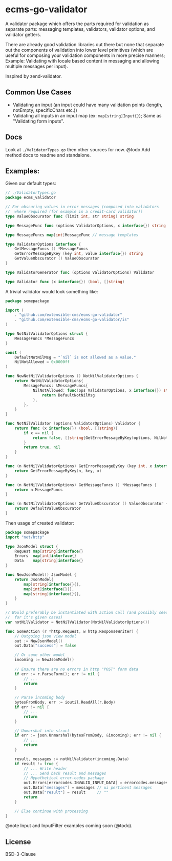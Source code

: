 # ecms-go-validator
A validator package which offers the parts required for validation as separate parts: messaging templates, validators, 
validator options, and validator getters.

There are already good validation libraries out there but none that separate out the components of validation into lower
level primitives (which are useful for composing your validation components in more precise manners;  Example: 
Validating with locale based content in messaging and allowing multiple messages per input).  

Inspired by zend-validator.

## Common Use Cases
- Validating an input (an input could have many validation points (length, notEmpty, specificChars etc.))
- Validating all inputs in an input map (ex: `map[string]Input{}`);  Same as "Validating form inputs".
 
## Docs
Look at `./ValidatorTypes.go` then other sources for now.
@todo Add method docs to readme and standalone.

## Examples:

Given our default types:
```go
// ./ValidatorTypes.go
package ecms_validator

// For obscuring values in error messages (composed into validators
//  where required (for example in a credit-card validator))
type ValueObscurator func (limit int, str string) string

type MessageFunc func (options ValidatorOptions, x interface{}) string // returns message

type MessageFuncs map[int]MessageFunc // message templates

type ValidatorOptions interface {
	GetMessageFuncs () *MessageFuncs
	GetErrorMessageByKey (key int, value interface{}) string
	GetValueObscurator () ValueObscurator
}

type ValidatorGenerator func (options ValidatorOptions) Validator

type Validator func (x interface{}) (bool, []string)

```

A trivial validator would look something like:
```go
package somepackage

import (
	. "github.com/extensible-cms/ecms-go-validator"
	. "github.com/extensible-cms/ecms-go-validator/is"
)

type NotNilValidatorOptions struct {
	MessageFuncs *MessageFuncs
}

const (
	DefaultNotNilMsg = "`nil` is not allowed as a value."
	NilNotAllowed = 0x0000ff
)

func NewNotNilValidatorOptions () NotNilValidatorOptions {
	return NotNilValidatorOptions{
		MessageFuncs: &MessageFuncs{
			NilNotAllowed: func(ops ValidatorOptions, x interface{}) string {
				return DefaultNotNilMsg
			},
		},
	}
}

func NotNilValidator (options ValidatorOptions) Validator {
	return func (x interface{}) (bool, []string){
		if x == nil {
			return false, []string{GetErrorMessageByKey(options, NilNotAllowed, x)}
		}
		return true, nil
	}
}

func (n NotNilValidatorOptions) GetErrorMessageByKey (key int, x interface{}) string {
	return GetErrorMessageByKey(n, key, x)
}

func (n NotNilValidatorOptions) GetMessageFuncs () *MessageFuncs {
	return n.MessageFuncs
}

func (n NotNilValidatorOptions) GetValueObscurator () ValueObscurator {
	return DefaultValueObscurator
}

```

Then usage of created validator:
```go
package somepackage
import "net/http"

type JsonModel struct {
	Request map[string]interface{}
	Errors  map[int]interface{}
	Data    map[string]interface{}
}

func NewJsonModel() JsonModel {
	return JsonModel{
		map[string]interface{}{},
		map[int]interface{}{},
		map[string]interface{}{},
	}
}

// Would preferably be instantiated with action call (and possibly seeded with some locale based error messages
//  for it's given cases)
var notNilValidator = NotNilValidator(NotNilValidatorOptions())

func SomeAction (r *http.Request, w http.ResponseWriter) {
    // Outgoing json view model
    out := NewJsonModel()
    out.Data["success"] = false

    // Or some other model
    incoming := NewJsonModel()
    
    // Ensure there are no errors in http "POST" form data
    if err := r.ParseForm(); err != nil {
        // ...
        return
    }

	// Parse incoming body
	bytesFromBody, err := ioutil.ReadAll(r.Body)
	if err != nil {
		// ...
		return
	}

	// Unmarshal into struct
	if err := json.Unmarshal(bytesFromBody, &incoming); err != nil {
		// ...
		return
	}

    result, messages := notNilValidator(incoming.Data)
    if result != true {
        // ... Write header
        // ... Send back result and messages
        // Hypothetical error-codes package
        out.Errors[errorcodes.INVALID_INPUT_DATA] = errorcodes.messagesMap[errorcodes.INVALID_INPUT_DATA]
        out.Data["messages"] = messages // ui pertinent messages
        out.Data["result"] = result     // ""
        return
    }

    // Else continue with processing
}
```

@note Input and InputFilter examples coming soon (@todo).

## License
BSD-3-Clause
